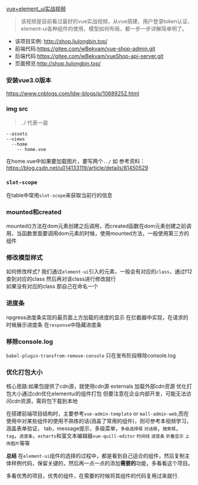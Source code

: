 [vue+element_ui实战视频](https://www.bilibili.com/video/BV1EE411B7SU?from=search&seid=17791471872295886821)
> 该视频是目前看过最好的vue实战视频，从vue搭建、用户登录token认证、element-ui各种组件的使用，模型如何布局，都一步一步详解简单明了。

- 该项目实例: http://shop.liulongbin.top/
- 前端代码:https://gitee.com/wBekvam/vue-shop-admin.git
- 后端代码:https://gitee.com/wBekvam/vueShop-api-server.git
- 页面预览:http://shop.liulongbin.top/

### 安装vue3.0版本
https://www.cnblogs.com/ldw-blogs/p/10689252.html

### img src
> ../ 代表一层
```
--assets
--views
  --home
    -- home.vue
```
在home.vue中如果要加载图片，要写两个`../` 如<img src="../../assets/logo.png" alt />
参考资料：https://blog.csdn.net/u014133119/article/details/81450529
  
  

### `slot-scope`
在table中常用`slot-scope`来获取当前行的信息

### mounted和created
mounted()方法在dom元素创建之后调用，而created函数在dom元素创建之前调用，当函数里面要调用dom元素的时候，使用mounted方法，一般使用第三方的组件
### 修改模型样式
如何修改样式? 我们通过`element-ui`引入的元素，一般会有对应的`class`，通过f12查到对应的class 然后再对该class进行修改就行      
如果没有对应的class 那自己在命名一个
### 进度条
npgress进度条实现的最页面上方加载的进度的显示 在拦截器中实现，在请求的时候展示进度条 在`response`中隐藏进度条
### 移除console.log
`babel-plugin-transfrom-remove-console`  只在发布阶段移除console.log
### 优化打包大小
核心思路:如果包提供了cdn源，就使用cdn源  externals 加载外部cdn资源 优化打包大小通过cdn优化elementui的组件打包
但要注意在企业内部开发，可能无法访问cdn资源，需将包下载到本地


在搭建前端项目结构时，主要参考`vue-admin-template` or `mall-admin-web`,而在使用中对某些组件的使用不熟练的话(涵盖了常用的组件)，则可参考本视频学习，涵盖表单验证，
tab，message提示，多级菜单，`多级选择框` `对话框`，`搜索框`，`tag`，`进度条`，`echarts`和富文本编辑器`vue-quill-editor` `时间线` `进度条` `折叠显示` `上传图片`等等

**总结** 在`element-ui`组件的选择的过程中，都是看到自己适合的组件，然后复制主体样例代码，保留关键的，然后再一点一点的添加**需要的**功能，多看看这个项目。

多看优秀的项目，优秀的组件，在需要的时候将其组件的代码复用过来就行.


